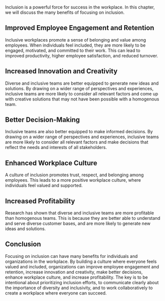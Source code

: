 
Inclusion is a powerful force for success in the workplace. In this chapter, we will discuss the many benefits of focusing on inclusion.

Improved Employee Engagement and Retention
------------------------------------------

Inclusive workplaces promote a sense of belonging and value among employees. When individuals feel included, they are more likely to be engaged, motivated, and committed to their work. This can lead to improved productivity, higher employee satisfaction, and reduced turnover.

Increased Innovation and Creativity
-----------------------------------

Diverse and inclusive teams are better equipped to generate new ideas and solutions. By drawing on a wider range of perspectives and experiences, inclusive teams are more likely to consider all relevant factors and come up with creative solutions that may not have been possible with a homogenous team.

Better Decision-Making
----------------------

Inclusive teams are also better equipped to make informed decisions. By drawing on a wider range of perspectives and experiences, inclusive teams are more likely to consider all relevant factors and make decisions that reflect the needs and interests of all stakeholders.

Enhanced Workplace Culture
--------------------------

A culture of inclusion promotes trust, respect, and belonging among employees. This leads to a more positive workplace culture, where individuals feel valued and supported.

Increased Profitability
-----------------------

Research has shown that diverse and inclusive teams are more profitable than homogenous teams. This is because they are better able to understand and serve diverse customer bases, and are more likely to generate new ideas and solutions.

Conclusion
----------

Focusing on inclusion can have many benefits for individuals and organizations in the workplace. By building a culture where everyone feels valued and included, organizations can improve employee engagement and retention, increase innovation and creativity, make better decisions, enhance workplace culture, and increase profitability. The key is to be intentional about prioritizing inclusion efforts, to communicate clearly about the importance of diversity and inclusivity, and to work collaboratively to create a workplace where everyone can succeed.
